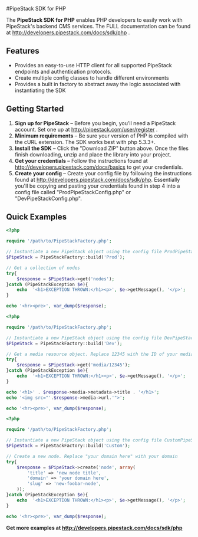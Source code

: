 #PipeStack SDK for PHP

The **PipeStack SDK for PHP** enables PHP developers to easily work with PipeStack's backend CMS services. The FULL documentation can be found at http://developers.pipestack.com/docs/sdk/php .

## Features

- Provides an easy-to-use HTTP client for all supported PipeStack endpoints and authentication protocols.
- Create multiple config classes to handle different environments
- Provides a built in factory to abstract away the logic associated with instantiating the SDK

## Getting Started
1. **Sign up for PipeStack** – Before you begin, you'll need a PipeStack account. Set one up at http://pipestack.com/user/register .
2. **Minimum requirements** – Be sure your version of PHP is compiled with the cURL extension. The SDK works best with php 5.3.3+.
3. **Install the SDK** – Click the "Download ZIP" button above. Once the files finish downloading, unzip and place the library into your project.
4. **Get your credentials** – Follow the instructions found at http://developers.pipestack.com/docs/basics to get your credentials.
5. **Create your config** – Create your config file by following the instructions found at http://developers.pipestack.com/docs/sdk/php. Essentially you'll be copying and pasting your credentials found in step 4 into a config file called "ProdPipeStackConfig.php" or "DevPipeStackConfig.php".

## Quick Examples

```php
<?php

require '/path/to/PipeStackFactory.php';

// Instantiate a new PipeStack object using the config file ProdPipeStackConfig.php
$PipeStack = PipeStackFactory::build('Prod');

// Get a collection of nodes
try{
    $response = $PipeStack->get('nodes');
}catch (PipeStackException $e){
    echo  '<h1>EXCEPTION THROWN:</h1><p>', $e->getMessage(), '</p>';
}

echo '<hr><pre>', var_dump($response);

```

```php
<?php

require '/path/to/PipeStackFactory.php';

// Instantiate a new PipeStack object using the config file DevPipeStackConfig.php
$PipeStack = PipeStackFactory::build('Dev');

// Get a media resource object. Replace 12345 with the ID of your media resource
try{
    $response = $PipeStack->get('media/12345');
}catch (PipeStackException $e){
    echo  '<h1>EXCEPTION THROWN:</h1><p>', $e->getMessage(), '</p>';
}

echo '<h1>' . $response->media->metadata->title . '</h1>';
echo '<img src="'.$response->media->url.'">';

echo '<hr><pre>', var_dump($response);

```

```php
<?php

require '/path/to/PipeStackFactory.php';

// Instantiate a new PipeStack object using the config file CustomPipeStackConfig.php
$PipeStack = PipeStackFactory::build('Custom');

// Create a new node. Replace "your domain here" with your domain
try{
    $response = $PipeStack->create('node', array(
        'title' => 'new node title',
        'domain' => 'your domain here',
        'slug' => 'new-foobar-node',
    ));
}catch (PipeStackException $e){
    echo  '<h1>EXCEPTION THROWN:</h1><p>', $e->getMessage(), '</p>';
}

echo '<hr><pre>', var_dump($response);

```

**Get more examples at http://developers.pipestack.com/docs/sdk/php**